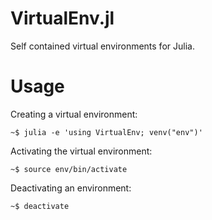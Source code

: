 # VirtualEnv.jl

Self contained virtual environments for Julia.

# Usage

Creating a virtual environment:

`~$ julia -e 'using VirtualEnv; venv("env")'`

Activating the virtual environment:

`~$ source env/bin/activate`

Deactivating an environment:

`~$ deactivate`
